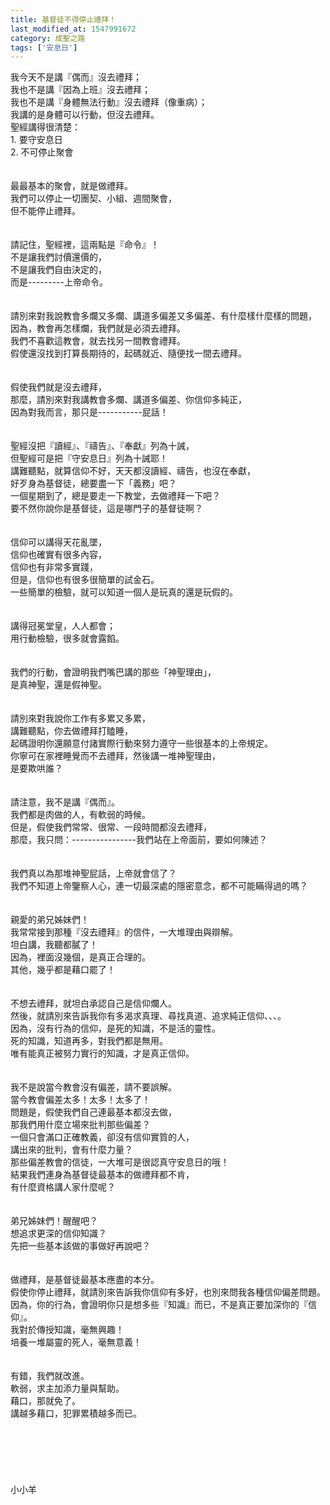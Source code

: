 ```yaml
---
title: 基督徒不得停止禮拜！
last_modified_at: 1547991672
category: 成聖之路
tags: ['安息日']
---
```


<p>我今天不是講『偶而』沒去禮拜；<br/>我也不是講『因為上班』沒去禮拜；<br/>我也不是講『身體無法行動』沒去禮拜（像重病）；<br/>我講的是身體可以行動，但沒去禮拜。<br/><!--more-->聖經講得很清楚：<br/>1.	要守安息日<br/>2.	不可停止聚會<br/><br/><br/>最最基本的聚會，就是做禮拜。<br/>我們可以停止一切團契、小組、週間聚會，<br/>但不能停止禮拜。<br/><br/><br/>請記住，聖經裡，這兩點是『命令』！<br/>不是讓我們討價還價的，<br/>不是讓我們自由決定的，<br/>而是---------上帝命令。<br/><br/><br/>請別來對我說教會多爛又多爛、講道多偏差又多偏差、有什麼樣什麼樣的問題，<br/>因為，教會再怎樣爛，我們就是必須去禮拜。<br/>我們不喜歡這教會，就去找另一間教會禮拜。<br/>假使還沒找到打算長期待的，起碼就近、隨便找一間去禮拜。<br/><br/><br/>假使我們就是沒去禮拜，<br/>那麼，請別來對我講教會多爛、講道多偏差、你信仰多純正，<br/>因為對我而言，那只是-----------屁話！<br/><br/><br/>聖經沒把『讀經』、『禱告』、『奉獻』列為十誡，<br/>但聖經可是把『守安息日』列為十誡耶！<br/>講難聽點，就算信仰不好，天天都沒讀經、禱告，也沒在奉獻，<br/>好歹身為基督徒，總要盡一下「義務」吧？<br/>一個星期到了，總是要走一下教堂，去做禮拜一下吧？<br/>要不然你說你是基督徒，這是哪門子的基督徒啊？<br/><br/><br/>信仰可以講得天花亂墜，<br/>信仰也確實有很多內容，<br/>信仰也有非常多實踐，<br/>但是，信仰也有很多很簡單的試金石。<br/>一些簡單的檢驗，就可以知道一個人是玩真的還是玩假的。<br/><br/><br/>講得冠冕堂皇，人人都會；<br/>用行動檢驗，很多就會露餡。<br/><br/><br/>我們的行動，會證明我們嘴巴講的那些「神聖理由」，<br/>是真神聖，還是假神聖。<br/><br/><br/>請別來對我說你工作有多累又多累，<br/>講難聽點，你去做禮拜打瞌睡，<br/>起碼證明你還願意付諸實際行動來努力遵守一些很基本的上帝規定。<br/>你寧可在家裡睡覺而不去禮拜，然後講一堆神聖理由，<br/>是要欺哄誰？<br/><br/><br/>請注意，我不是講『偶而』。<br/>我們都是肉做的人，有軟弱的時候。<br/>但是，假使我們常常、很常、一段時間都沒去禮拜，<br/>那麼，我只問：----------------我們站在上帝面前，要如何陳述？<br/><br/><br/>我們真以為那堆神聖屁話，上帝就會信了？<br/>我們不知道上帝鑒察人心，連一切最深處的隱密意念，都不可能瞞得過的嗎？<br/><br/><br/>親愛的弟兄姊妹們！<br/>我常常接到那種『沒去禮拜』的信件，一大堆理由與辯解。<br/>坦白講，我聽都膩了！<br/>因為，裡面沒幾個，是真正合理的。<br/>其他，幾乎都是藉口罷了！<br/><br/><br/>不想去禮拜，就坦白承認自己是信仰爛人。<br/>然後，就請別來告訴我你有多渴求真理、尋找真道、追求純正信仰、、、。<br/>因為，沒有行為的信仰，是死的知識，不是活的靈性。<br/>死的知識，知道再多，對我們都是無用。<br/>唯有能真正被努力實行的知識，才是真正信仰。<br/><br/><br/>我不是說當今教會沒有偏差，請不要誤解。<br/>當今教會偏差太多！太多！太多了！<br/>問題是，假使我們自己連最基本都沒去做，<br/>那我們用什麼立場來批判那些偏差？<br/>一個只會滿口正確教義，卻沒有信仰實質的人，<br/>講出來的批判，會有什麼力量？<br/>那些偏差教會的信徒，一大堆可是很認真守安息日的哦！<br/>結果我們連身為基督徒最基本的做禮拜都不肯，<br/>有什麼資格講人家什麼呢？<br/><br/><br/>弟兄姊妹們！醒醒吧？<br/>想追求更深的信仰知識？<br/>先把一些基本該做的事做好再說吧？<br/><br/><br/>做禮拜，是基督徒最基本應盡的本分。<br/>假使你停止禮拜，就請別來告訴我你信仰有多好，也別來問我各種信仰偏差問題。<br/>因為，你的行為，會證明你只是想多些『知識』而已，不是真正要加深你的『信仰』。<br/>我對於傳授知識，毫無興趣！<br/>培養一堆屬靈的死人，毫無意義！<br/><br/><br/>有錯，我們就改進。<br/>軟弱，求主加添力量與幫助。<br/>藉口，那就免了。<br/>講越多藉口，犯罪累積越多而已。<br/><br/><br/><br/><br/><br/><br/>小小羊<br/><br/><br/>
</p>